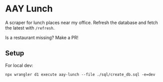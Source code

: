 # AAY Lunch

A scraper for lunch places near my office. Refresh the database and fetch the latest with `/refresh`. 

Is a restaurant missing? Make a PR!

## Setup

For local dev:

```
npx wrangler d1 execute aay-lunch --file ./sql/create_db.sql -e=dev
```


